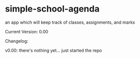 simple-school-agenda
====================

an app which will keep track of classes, assignments, and marks

Current Version: 0.00

Changelog:

v0.00:
there's nothing yet... just started the repo
